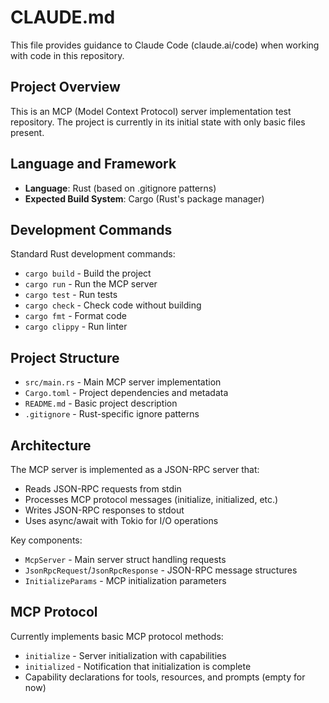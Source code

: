 # CLAUDE.md

This file provides guidance to Claude Code (claude.ai/code) when working with code in this repository.

## Project Overview
This is an MCP (Model Context Protocol) server implementation test repository. The project is currently in its initial state with only basic files present.

## Language and Framework
- **Language**: Rust (based on .gitignore patterns)
- **Expected Build System**: Cargo (Rust's package manager)

## Development Commands
Standard Rust development commands:
- `cargo build` - Build the project
- `cargo run` - Run the MCP server
- `cargo test` - Run tests
- `cargo check` - Check code without building
- `cargo fmt` - Format code
- `cargo clippy` - Run linter

## Project Structure
- `src/main.rs` - Main MCP server implementation
- `Cargo.toml` - Project dependencies and metadata
- `README.md` - Basic project description
- `.gitignore` - Rust-specific ignore patterns

## Architecture
The MCP server is implemented as a JSON-RPC server that:
- Reads JSON-RPC requests from stdin
- Processes MCP protocol messages (initialize, initialized, etc.)
- Writes JSON-RPC responses to stdout
- Uses async/await with Tokio for I/O operations

Key components:
- `McpServer` - Main server struct handling requests
- `JsonRpcRequest`/`JsonRpcResponse` - JSON-RPC message structures
- `InitializeParams` - MCP initialization parameters

## MCP Protocol
Currently implements basic MCP protocol methods:
- `initialize` - Server initialization with capabilities
- `initialized` - Notification that initialization is complete
- Capability declarations for tools, resources, and prompts (empty for now)